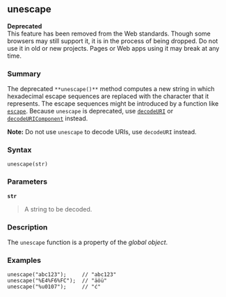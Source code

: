 ## unescape

**Deprecated**  
This feature has been removed from the Web standards. Though some browsers may still support it, it is in the process of being dropped. Do not use it in old or new projects. Pages or Web apps using it may break at any time.

### Summary

The deprecated `**unescape()**` method computes a new string in which hexadecimal escape sequences are replaced with the character that it represents. The escape sequences might be introduced by a function like [`escape`][0]. Because `unescape` is deprecated, use [`decodeURI`][1] or [`decodeURIComponent`][2] instead.

**Note:** Do not use `unescape` to decode URIs, use `decodeURI` instead.

### Syntax

    unescape(str)

### Parameters

**`str`**

> A string to be decoded.

### Description

The `unescape` function is a property of the _global object_.

### Examples

    unescape("abc123");     // "abc123"
    unescape("%E4%F6%FC");  // "äöü"
    unescape("%u0107");     // "ć"
    



[0]: https://developer.mozilla.org/en/docs/Web/JavaScript/Reference/Global_Objects/escape "The deprecated escape() method computes a new string in which certain characters have been replaced by a hexadecimal escape sequence. Use encodeURI or encodeURIComponent instead."
[1]: https://developer.mozilla.org/en/docs/Web/JavaScript/Reference/Global_Objects/decodeURI "The decodeURI() function decodes a Uniform Resource Identifier (URI) previously created by encodeURI or by a similar routine."
[2]: https://developer.mozilla.org/en/docs/Web/JavaScript/Reference/Global_Objects/decodeURIComponent "The decodeURIComponent() method decodes a Uniform Resource Identifier (URI) component previously created by encodeURIComponent or by a similar routine."